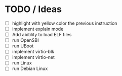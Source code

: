 # TODO / Ideas

* [ ] highlight with yellow color the previous instruction
* [ ] implement explain mode
* [ ] Add abitility to load ELF files
* [ ] run OpenSBI
* [ ] run UBoot
* [ ] implement virtio-blk
* [ ] implement virtio-net
* [ ] run Linux
* [ ] run Debian Linux
